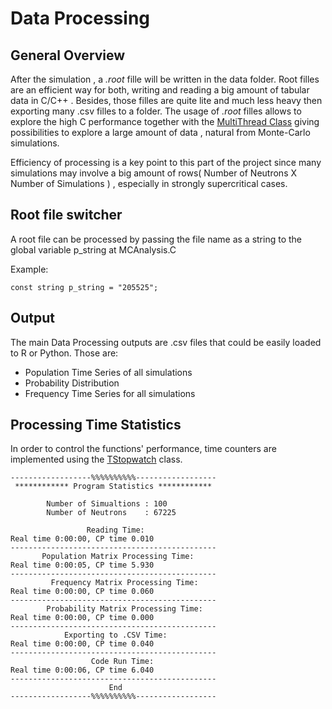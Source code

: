 # Data Processing

## General Overview

After the simulation , a *.root* fille will be written in the data folder. Root filles are an efficient way for both, writing and reading a big amount of tabular data in C/C++ . Besides, those filles are quite lite and much less heavy then exporting many .csv filles to a folder. The usage of *.root* filles allows to explore the high C performance together with the [MultiThread Class](https://root.cern.ch/doc/master/classTThread.html) giving possibilities to explore a large amount of data , natural from Monte-Carlo simulations. 

Efficiency of processing is a key point to this part of the project since many simulations may involve a big amount of rows( Number of Neutrons X Number of Simulations ) , especially in strongly supercritical cases.

## Root file switcher

A root file can be processed by passing the file name as a string to the global variable p_string at MCAnalysis.C

Example:

```{code}
const string p_string = "205525";
```

## Output

The main Data Processing outputs are .csv files that could be easily loaded to R or Python. Those are:

* Population Time Series of all simulations
* Probability Distribution
* Frequency Time Series for all simulations

## Processing Time Statistics

In order to control the functions' performance, time counters are implemented using the [TStopwatch](https://root.cern.ch/doc/master/classTStopwatch.html) class. 

```
------------------%%%%%%%%%%------------------ 
 ************ Program Statistics ************  
                                               
        Number of Simualtions : 100
        Number of Neutrons    : 67225
                                               
                 Reading Time:                 
Real time 0:00:00, CP time 0.010
---------------------------------------------- 
       Population Matrix Processing Time:      
Real time 0:00:05, CP time 5.930
---------------------------------------------- 
         Frequency Matrix Processing Time:     
Real time 0:00:00, CP time 0.060
---------------------------------------------- 
        Probability Matrix Processing Time:    
Real time 0:00:00, CP time 0.000
---------------------------------------------- 
            Exporting to .CSV Time:            
Real time 0:00:00, CP time 0.040
---------------------------------------------- 
                  Code Run Time:               
Real time 0:00:06, CP time 6.040
---------------------------------------------- 
                      End                      
------------------%%%%%%%%%%------------------ 
```
